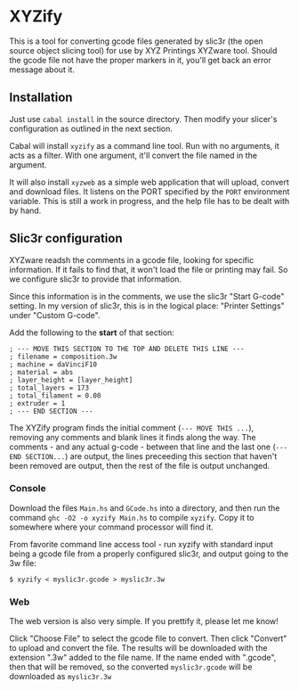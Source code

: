 # XYZify

This is a tool for converting gcode files generated by slic3r (the open source
object slicing tool) for use by XYZ Printings XYZware tool. Should the gcode file
not have the proper markers in it, you'll get back an error message about it.

## Installation

Just use `cabal install` in the source directory. Then modify your
slicer's configuration as outlined in the next section.

Cabal will install `xyzify` as a command line tool. Run with no
arguments, it acts as a filter. With one argument, it'll convert the
file named in the argument.

It will also install `xyzweb` as a simple web application that will
upload, convert and download files. It listens on the PORT specified
by the `PORT` environment variable. This is still a work in progress,
and the help file has to be dealt with by hand.

## Slic3r configuration

XYZware readsh the comments in a gcode file, looking for specific
information. If it fails to find that, it won't load the file or
printing may fail. So we configure slic3r to provide that information.

Since this information is in the comments, we use the slic3r "Start
G-code" setting. In my version of slic3r, this is in the logical
place: "Printer Settings" under "Custom G-code".

Add the following to the **start** of that section:

```
; --- MOVE THIS SECTION TO THE TOP AND DELETE THIS LINE ---
; filename = composition.3w
; machine = daVinciF10
; material = abs
; layer_height = [layer_height]
; total_layers = 173
; total_filament = 0.00
; extruder = 1
; --- END SECTION ---
```

The XYZify program finds the initial comment (`--- MOVE THIS ...`), removing any comments
and blank lines it finds along the way. The comments - and any actual g-code - between
that line and the last one (`--- END SECTION...`) are output, the lines preceeding this
section that haven't been removed are output, then the rest of the file is output
unchanged.

### Console

Download the files `Main.hs` and `GCode.hs` into a directory, and then run the command
`ghc -O2 -o xyzify Main.hs` to compile `xyzify`. Copy it to somewhere where your
command processor will find it.

From favorite command line access tool - run xyzify with standard
input being a gcode file from a properly configured slic3r, and output going to
the 3w file:

```
$ xyzify < myslic3r.gcode > myslic3r.3w
```

### Web

The web version is also very simple. If you prettify it, please let me know!

Click "Choose File" to select the gcode file to convert. Then click "Convert" to
upload and convert the file. The results will be downloaded with the extension ".3w"
added to the file name. If the name ended with ".gcode", then that will be removed,
so the converted `myslic3r.gcode` will be downloaded as `myslic3r.3w` 
